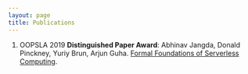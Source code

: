 ```yaml
---
layout: page
title: Publications
---
```


1. OOPSLA 2019 **Distinguished Paper Award**: Abhinav Jangda, Donald Pinckney, Yuriy Brun, Arjun Guha. [Formal Foundations of Serverless Computing]({{site.baseurl}}/public/files/documents/foundations.pdf).

<script src="{{ site.baseurl }}/public/js/new_tab.js"></script>
